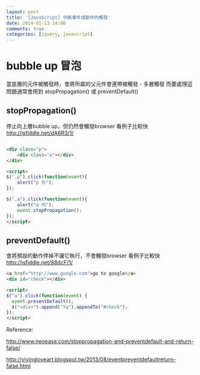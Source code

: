 ```yaml
---
layout: post
title: '[JavaScript] 中斷事件或動作的觸發'
date: 2014-01-13 14:00
comments: true
categories: [jquery, javascript]
---
```

# bubble up 冒泡
當底層的元件被觸發時，會將所屬的父元件會連帶被觸發 - 多層觸發
而要處理這問題通常會用到 stopPropagation() 或 preventDefault()

## stopPropagation()
停止向上層bubble up，但仍然會觸發browser
看例子比較快 http://jsfiddle.net/dA6R3/1/
``` html 加入event.stopPropagation(); 當點擊下去時，就不會向上觸發其他動作

<div class="p">
    <div class="a"></div>
</div>

<script>
$(".p").click(function(event){
    alert("p 外");
});

$(".a").click(function(event){
    alert("a 內");
    event.stopPropagation();
});
</script>
```




## preventDefault()
會將預設的動作停掉不讓它執行，不會觸發browser
看例子比較快 http://jsfiddle.net/88dcF/1/
``` html 加入event.preventDefault(); 當點擊下去時，就不會執行預設動作(連到GOOGLE)
<a href="http://www.google.com">go to google</a>
<div id="check"></div>

<script>
$("a").click(function(event) {
  event.preventDefault();
  $("<div>").append("Ya").appendTo("#check");
});
</script>
```



Reference:

http://www.neoease.com/stoppropagation-and-preventdefault-and-return-false/

http://yiyingloveart.blogspot.tw/2013/08/eventpreventdefaultreturn-false.html